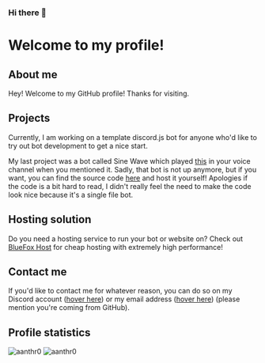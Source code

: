 ### Hi there 👋

# Welcome to my profile!

## About me
Hey! Welcome to my GitHub profile! Thanks for visiting.

## Projects
Currently, I am working on a template discord.js bot for anyone who'd like to try out bot development to get a nice start.

My last project was a bot called Sine Wave which played [this](https://www.youtube.com/watch?v=x0-c4l_tcTQ&ab_channel=Ryen) in your voice channel when you mentioned it.
Sadly, that bot is not up anymore, but if you want, you can find the source code [here](https://github.com/aanthr0/sine-wave) and host it yourself!
Apologies if the code is a bit hard to read, I didn't really feel the need to make the code look nice because it's a single file bot.

## Hosting solution
Do you need a hosting service to run your bot or website on?
Check out [BlueFox Host](https://bluefoxhost.com/) for cheap hosting with extremely high performance!

## Contact me
If you'd like to contact me for whatever reason, you can do so on my Discord account ([hover here](https://discord.com/ "aanthr0#7001")) or my email address ([hover here](https://mail.google.com/ "anthromadayt@gmail.com")) (please mention you're coming from GitHub).

## Profile statistics
![aanthr0](https://github-readme-stats.vercel.app/api?username=aanthr0&hide=prs&count_private=true&show_icons=true&title_color=c9d1d9&text_color=c9d1d9&icon_color=6e7681&bg_color=0d1117&locale=en)
![aanthr0](https://github-readme-stats.vercel.app/api/top-langs/?username=aanthr0&layout=compact&title_color=c9d1d9&text_color=c9d1d9&icon_color=6e7681&bg_color=0d1117&locale=en)
